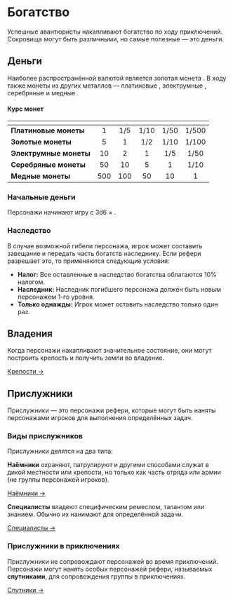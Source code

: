 # Богатство

Успешные авантюристы накапливают богатство по ходу приключений. Сокровища могут быть различными, но самые полезные — это деньги.

## Деньги

Наиболее распространённой валютой является золотая монета <Coin />. В ходу также монеты из других металлов — платиновые <Coin t="p" />, электрумные <Coin t="e" />, серебряные <Coin t="s" /> и медные <Coin t="c" />.

#### Курс монет

|                        | <Coin :v=1 t="p" /> | <Coin :v=1 /> | <Coin :v=1 t="e" /> | <Coin :v=1 t="s" /> | <Coin :v=1 t="c" /> |
| ---------------------- | :-----------------: | :-----------: | :-----------------: | :-----------------: | :-----------------: |
| **Платиновые монеты**  |          1          |      1/5      |        1/10         |        1/50         |        1/500        |
| **Золотые монеты**     |          5          |       1       |         1/2         |        1/10         |        1/100        |
| **Электрумные монеты** |         10          |       2       |          1          |         1/5         |        1/50         |
| **Серебряные монеты**  |         50          |      10       |          5          |          1          |        1/10         |
| **Медные монеты**      |         500         |      100      |         50          |         10          |          1          |

### Начальные деньги

Персонажи начинают игру с 3d6 × <Coin :v=10 />.

### Наследство

В случае возможной гибели персонажа, игрок может составить завещание и передать часть богатств наследнику. Если рефери разрешает это, то применяются следующие условия:

-   **Налог:** Все оставленные в наследство богатства облагаются 10% налогом.
-   **Наследник:** Наследник погибшего персонажа должен быть новым персонажем 1-го уровня.
-   **Только однажды:** Игрок может оставить наследство только один раз.

## Владения

Когда персонажи накапливают значительное состояние, они могут построить крепость и получить земли во владение.

[Крепости ->](../strongholds/construction)

## Прислужники

Прислужники — это персонажи рефери, которые могут быть наняты персонажами игроков для выполнения определённых задач.

### Виды прислужников

Прислужники делятся на два типа:

**Наёмники** охраняют, патрулируют и другими способами служат в дикой местности или крепости, но только как часть отряда или армии (не группы персонажей игроков).

[Наёмники ->](../hired-help/mercenaries)

**Специалисты** владеют специфическим ремеслом, талантом или знанием. Обычно их нанимают для определённой задачи.

[Специалисты ->](../hired-help/specialists)

### Прислужники в приключениях

Прислужники не сопровождают персонажей во время приключений. Персонажи могут нанять особых персонажей рефери, называемых **спутниками**, для сопровождения группы в приключениях.

[Спутники ->](../hired-help/retainers)
